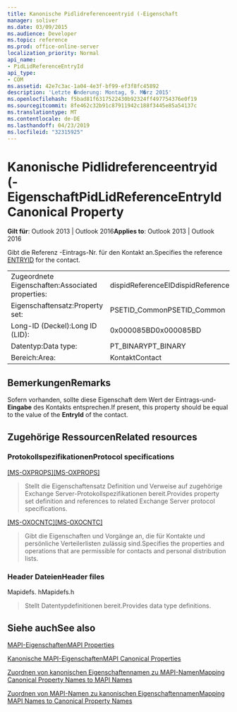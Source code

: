 ```yaml
---
title: Kanonische Pidlidreferenceentryid (-Eigenschaft
manager: soliver
ms.date: 03/09/2015
ms.audience: Developer
ms.topic: reference
ms.prod: office-online-server
localization_priority: Normal
api_name:
- PidLidReferenceEntryId
api_type:
- COM
ms.assetid: 42e7c3ac-1a04-4e3f-bf99-ef3f8fc45892
description: 'Letzte �nderung: Montag, 9. M�rz 2015'
ms.openlocfilehash: f5bad81f6317522430b92324ff497754376e0f19
ms.sourcegitcommit: 8fe462c32b91c87911942c188f3445e85a54137c
ms.translationtype: MT
ms.contentlocale: de-DE
ms.lasthandoff: 04/23/2019
ms.locfileid: "32315925"
---
```

# <a name="pidlidreferenceentryid-canonical-property"></a><span data-ttu-id="44df7-103">Kanonische Pidlidreferenceentryid (-Eigenschaft</span><span class="sxs-lookup"><span data-stu-id="44df7-103">PidLidReferenceEntryId Canonical Property</span></span>

  
  
<span data-ttu-id="44df7-104">**Gilt für**: Outlook 2013 | Outlook 2016</span><span class="sxs-lookup"><span data-stu-id="44df7-104">**Applies to**: Outlook 2013 | Outlook 2016</span></span> 
  
<span data-ttu-id="44df7-105">Gibt die Referenz [](entryid.md) -Eintrags-Nr. für den Kontakt an.</span><span class="sxs-lookup"><span data-stu-id="44df7-105">Specifies the reference [ENTRYID](entryid.md) for the contact.</span></span> 
  
|||
|:-----|:-----|
|<span data-ttu-id="44df7-106">Zugeordnete Eigenschaften:</span><span class="sxs-lookup"><span data-stu-id="44df7-106">Associated properties:</span></span>  <br/> |<span data-ttu-id="44df7-107">dispidReferenceEID</span><span class="sxs-lookup"><span data-stu-id="44df7-107">dispidReferenceEID</span></span>  <br/> |
|<span data-ttu-id="44df7-108">Eigenschaftensatz:</span><span class="sxs-lookup"><span data-stu-id="44df7-108">Property set:</span></span>  <br/> |<span data-ttu-id="44df7-109">PSETID_Common</span><span class="sxs-lookup"><span data-stu-id="44df7-109">PSETID_Common</span></span>  <br/> |
|<span data-ttu-id="44df7-110">Long-ID (Deckel):</span><span class="sxs-lookup"><span data-stu-id="44df7-110">Long ID (LID):</span></span>  <br/> |<span data-ttu-id="44df7-111">0x000085BD</span><span class="sxs-lookup"><span data-stu-id="44df7-111">0x000085BD</span></span>  <br/> |
|<span data-ttu-id="44df7-112">Datentyp:</span><span class="sxs-lookup"><span data-stu-id="44df7-112">Data type:</span></span>  <br/> |<span data-ttu-id="44df7-113">PT_BINARY</span><span class="sxs-lookup"><span data-stu-id="44df7-113">PT_BINARY</span></span>  <br/> |
|<span data-ttu-id="44df7-114">Bereich:</span><span class="sxs-lookup"><span data-stu-id="44df7-114">Area:</span></span>  <br/> |<span data-ttu-id="44df7-115">Kontakt</span><span class="sxs-lookup"><span data-stu-id="44df7-115">Contact</span></span>  <br/> |
   
## <a name="remarks"></a><span data-ttu-id="44df7-116">Bemerkungen</span><span class="sxs-lookup"><span data-stu-id="44df7-116">Remarks</span></span>

<span data-ttu-id="44df7-117">Sofern vorhanden, sollte diese Eigenschaft dem Wert der Eintrags-und- **Eingabe** des Kontakts entsprechen.</span><span class="sxs-lookup"><span data-stu-id="44df7-117">If present, this property should be equal to the value of the **EntryId** of the contact.</span></span> 
  
## <a name="related-resources"></a><span data-ttu-id="44df7-118">Zugehörige Ressourcen</span><span class="sxs-lookup"><span data-stu-id="44df7-118">Related resources</span></span>

### <a name="protocol-specifications"></a><span data-ttu-id="44df7-119">Protokollspezifikationen</span><span class="sxs-lookup"><span data-stu-id="44df7-119">Protocol specifications</span></span>

<span data-ttu-id="44df7-120">[[MS-OXPROPS]](https://msdn.microsoft.com/library/f6ab1613-aefe-447d-a49c-18217230b148%28Office.15%29.aspx)</span><span class="sxs-lookup"><span data-stu-id="44df7-120">[[MS-OXPROPS]](https://msdn.microsoft.com/library/f6ab1613-aefe-447d-a49c-18217230b148%28Office.15%29.aspx)</span></span>
  
> <span data-ttu-id="44df7-121">Stellt die Eigenschaftensatz Definition und Verweise auf zugehörige Exchange Server-Protokollspezifikationen bereit.</span><span class="sxs-lookup"><span data-stu-id="44df7-121">Provides property set definition and references to related Exchange Server protocol specifications.</span></span>
    
<span data-ttu-id="44df7-122">[[MS-OXOCNTC]](https://msdn.microsoft.com/library/9b636532-9150-4836-9635-9c9b756c9ccf%28Office.15%29.aspx)</span><span class="sxs-lookup"><span data-stu-id="44df7-122">[[MS-OXOCNTC]](https://msdn.microsoft.com/library/9b636532-9150-4836-9635-9c9b756c9ccf%28Office.15%29.aspx)</span></span>
  
> <span data-ttu-id="44df7-123">Gibt die Eigenschaften und Vorgänge an, die für Kontakte und persönliche Verteilerlisten zulässig sind.</span><span class="sxs-lookup"><span data-stu-id="44df7-123">Specifies the properties and operations that are permissible for contacts and personal distribution lists.</span></span>
    
### <a name="header-files"></a><span data-ttu-id="44df7-124">Header Dateien</span><span class="sxs-lookup"><span data-stu-id="44df7-124">Header files</span></span>

<span data-ttu-id="44df7-125">Mapidefs. h</span><span class="sxs-lookup"><span data-stu-id="44df7-125">Mapidefs.h</span></span>
  
> <span data-ttu-id="44df7-126">Stellt Datentypdefinitionen bereit.</span><span class="sxs-lookup"><span data-stu-id="44df7-126">Provides data type definitions.</span></span>
    
## <a name="see-also"></a><span data-ttu-id="44df7-127">Siehe auch</span><span class="sxs-lookup"><span data-stu-id="44df7-127">See also</span></span>



[<span data-ttu-id="44df7-128">MAPI-Eigenschaften</span><span class="sxs-lookup"><span data-stu-id="44df7-128">MAPI Properties</span></span>](mapi-properties.md)
  
[<span data-ttu-id="44df7-129">Kanonische MAPI-Eigenschaften</span><span class="sxs-lookup"><span data-stu-id="44df7-129">MAPI Canonical Properties</span></span>](mapi-canonical-properties.md)
  
[<span data-ttu-id="44df7-130">Zuordnen von kanonischen Eigenschaftennamen zu MAPI-Namen</span><span class="sxs-lookup"><span data-stu-id="44df7-130">Mapping Canonical Property Names to MAPI Names</span></span>](mapping-canonical-property-names-to-mapi-names.md)
  
[<span data-ttu-id="44df7-131">Zuordnen von MAPI-Namen zu kanonischen Eigenschaftennamen</span><span class="sxs-lookup"><span data-stu-id="44df7-131">Mapping MAPI Names to Canonical Property Names</span></span>](mapping-mapi-names-to-canonical-property-names.md)


